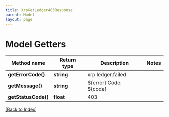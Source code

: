 ```yaml
---
title: XrpGetLedger403Response
parent: Model
layout: page
---
```


# Model Getters

Method name | Return type | Description | Notes
------------ | ------------- | ------------- | -------------
**getErrorCode()** | **string** | xrp.ledger.failed |
**getMessage()** | **string** | ${error} Code: ${code} |
**getStatusCode()** | **float** | 403 |

[[Back to Index]](../index.md)
